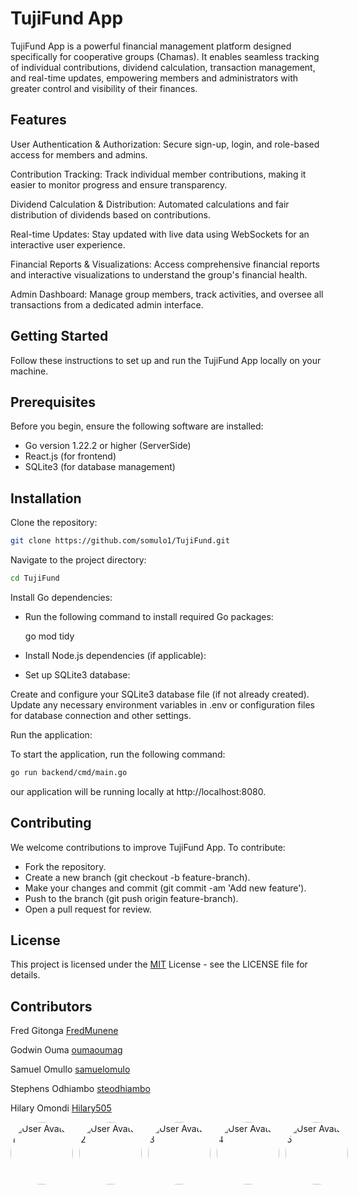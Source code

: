 # TujiFund App

TujiFund App is a powerful financial management platform designed specifically for cooperative groups (Chamas). It enables seamless tracking of individual contributions, dividend calculation, transaction management, and real-time updates, empowering members and administrators with greater control and visibility of their finances.

## Features

User Authentication & Authorization: Secure sign-up, login, and role-based access for members and admins.

Contribution Tracking: Track individual member contributions, making it easier to monitor progress and ensure transparency.

Dividend Calculation & Distribution: Automated calculations and fair distribution of dividends based on contributions.

Real-time Updates: Stay updated with live data using WebSockets for an interactive user experience.

Financial Reports & Visualizations: Access comprehensive financial reports and interactive visualizations to understand the group's financial health.

Admin Dashboard: Manage group members, track activities, and oversee all transactions from a dedicated admin interface.

## Getting Started

Follow these instructions to set up and run the TujiFund App locally on your machine.

## Prerequisites

Before you begin, ensure the following software are installed:

   * Go version 1.22.2 or higher (ServerSide)
   * React.js (for frontend)
   * SQLite3 (for database management)

## Installation

Clone the repository:

```bash
git clone https://github.com/somulo1/TujiFund.git
```

Navigate to the project directory:

```bash
cd TujiFund
```

Install Go dependencies:

* Run the following command to install required Go packages:

  go mod tidy

* Install Node.js dependencies (if applicable):

* Set up SQLite3 database:

Create and configure your SQLite3 database file (if not already created).
Update any necessary environment variables in .env or configuration files for database connection and other settings.

Run the application:

To start the application, run the following command:

```bash
go run backend/cmd/main.go
```

our application will be running locally at http://localhost:8080.

## Contributing

We welcome contributions to improve TujiFund App. To contribute:

* Fork the repository.
* Create a new branch (git checkout -b feature-branch).
* Make your changes and commit (git commit -am 'Add new feature').
* Push to the branch (git push origin feature-branch).
* Open a pull request for review.

## License

This project is licensed under the [MIT](https://choosealicense.com/licenses/mit/) License - see the LICENSE file for details.

## Contributors

Fred Gitonga    [FredMunene](https://github.com/FredMunene)

Godwin Ouma     [oumaoumag](https://github.com/oumaoumag)

Samuel Omullo   [samuelomulo](https://github.com/somulo1/TujiFund.git)

Stephens Odhiambo [steodhiambo](https://github.com/steodhiambo)

Hilary Omondi   [Hilary505](https://github.com/Hilary505/)

<div style="display: flex; gap: 10px;">
  <img src="https://learn.zone01kisumu.ke/git/avatars/1070f57cab96cb5627875bdb2b968ea5?size=870" alt="User Avatar 1" width="100" height="100" style="border-radius: 50%;" />
  <img src="https://learn.zone01kisumu.ke/git/avatars/9697c89a28a5879bddc2e28fac7b679e?size=870" alt="User Avatar 2" width="100" height="100" style="border-radius: 50%;" />
  <img src="https://learn.zone01kisumu.ke/git/avatars/d8351a9a577a3ef57486ba1e24819c8c?size=870" alt="User Avatar 3" width="100" height="100" style="border-radius: 50%;" />
  <img src="https://learn.zone01kisumu.ke/git/avatars/21a8520289459579567a739fc8de9d33?size=870" alt="User Avatar 4" width="100" height="100" style="border-radius: 50%;" />
  <img src="https://learn.zone01kisumu.ke/git/avatars/d05acb5758f408a6bf45142f8d5462ca?size=870" alt="User Avatar 5" width="100" height="100" style="border-radius: 50%;" />
</div>
